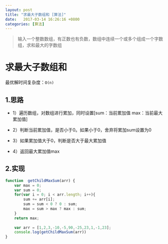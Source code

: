 ```yaml
---
layout: post
title: "求最大子数组和 [算法]"
date:   2017-03-14 16:26:16 +0800
categories: [算法]
---
```


> 输入一个整数数组，有正数也有负数，数组中连续一个或多个组成一个字数组，求和最大的字数组

# 求最大子数组和


最优解时间复杂度：`O(n)`

## 1.思路

- 1）遍历数组，对数组进行累加，同时设置[sum：当前累加值    max：当前最大累加值]

- 2）判断当前累加值，是否小于0。如果小于0，舍弃将累加sum设置为0

- 3）如果累加值大于0，判断是否大于最大累加值

- 4）返回最大累加值max

## 2.实现

```javascript
function  getChildMaxSum(arr) {
    var max = 0;
    var sum = 0;
    for(var i = 0; i < arr.length; i++){
        sum += arr[i];
        sum = sum < 0 ? 0 : sum;
        max = sum > max ? max : sum;
    }
    return max;
    
    var arr = [1,2,3,-10,-5,90,-25,23,1,-1,23];
    console.log(getChildMaxSum(arr))
}
```